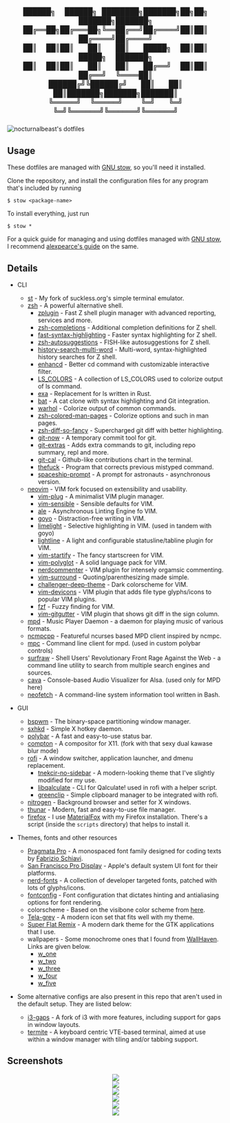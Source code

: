 <h2 align="center">

    ██████╗  ██████╗ ████████╗███████╗██╗██╗     ███████╗███████╗
    ██╔══██╗██╔═══██╗╚══██╔══╝██╔════╝██║██║     ██╔════╝██╔════╝
    ██║  ██║██║   ██║   ██║   █████╗  ██║██║     █████╗  ███████╗
    ██║  ██║██║   ██║   ██║   ██╔══╝  ██║██║     ██╔══╝  ╚════██║
    ██████╔╝╚██████╔╝   ██║   ██║     ██║███████╗███████╗███████║
    ╚═════╝  ╚═════╝    ╚═╝   ╚═╝     ╚═╝╚══════╝╚══════╝╚══════╝

</h2>

![nocturnalbeast's dotfiles](https://github.com/nocturnalbeast/dotfiles/raw/master/.screenshots/main.png)


## Usage

These dotfiles are managed with [GNU stow](https://www.gnu.org/software/stow/), so you'll need it installed.

Clone the repository, and install the configuration files for any program that's included by running
```
$ stow <package-name>
```

To install everything, just run
```
$ stow *
```

For a quick guide for managing and using dotfiles managed with [GNU stow](https://www.gnu.org/software/stow/), I recommend [alexpearce's guide](https://alexpearce.me/2016/02/managing-dotfiles-with-stow/) on the same.


## Details

* CLI
  * [st](https://github.com/nocturnalbeast/st) - My fork of suckless.org's simple terminal emulator.
  * [zsh](https://sourceforge.net/projects/zsh) - A powerful alternative shell.
    * [zplugin](https://github.com/zdharma/zplugin) - Fast Z shell plugin manager with advanced reporting, services and more.
    * [zsh-completions](github.com/zsh-users/zsh-completions) - Additional completion definitions for Z shell.
    * [fast-syntax-highlighting](https://github.com/zdharma/fast-syntax-highlighting) - Faster syntax highlighting for Z shell.
    * [zsh-autosuggestions](https://github.com/zsh-users/zsh-autosuggestions) - FISH-like autosuggestions for Z shell.
    * [history-search-multi-word](https://github.com/zdharma/history-search-multi-word) - Multi-word, syntax-highlighted history searches for Z shell.
    * [enhancd](https://github.com/b4b4r07/enhancd) - Better cd command with customizable interactive filter.
    * [LS_COLORS](https://github.com/trapd00r/LS_COLORS) - A collection of LS_COLORS used to colorize output of ls command.
    * [exa](https://github.com/ogham/exa) - Replacement for ls written in Rust.
    * [bat](https://github.com/sharkdp/bat) - A cat clone with syntax highlighting and Git integration.
    * [warhol](https://github.com/unixorn/warhol.plugin.zsh) - Colorize output of common commands.
    * [zsh-colored-man-pages](https://github.com/ael-code/zsh-colored-man-pages) - Colorize options and such in man pages.
    * [zsh-diff-so-fancy](https://github.com/zdharma/zsh-diff-so-fancy) - Supercharged git diff with better highlighting.
    * [git-now](https://github.com/iwata/git-now) - A temporary commit tool for git.
    * [git-extras](https://github.com/tj/git-extras) - Adds extra commands to git, including repo summary, repl and more.
    * [git-cal](https://github.com/k4rthik/git-cal) - Github-like contributions chart in the terminal.
    * [thefuck](https://github.com/nvbn/thefuck) - Program that corrects previous mistyped command.
    * [spaceship-prompt](https://github.com/maximbaz/spaceship-prompt) - A prompt for astronauts - asynchronous version. 
  * [neovim](https://github.com/neovim/neovim) - VIM fork focused on extensibility and usability.
    * [vim-plug](https://github.com/junegunn/vim-plug) - A minimalist VIM plugin manager.
    * [vim-sensible](https://github.com/tpope/vim-sensible) - Sensible defaults for VIM.
    * [ale](https://github.com/dense-analysis/ale) - Asynchronous Linting Engine fo VIM.
    * [goyo](https://github.com/junegunn/goyo.vim) - Distraction-free writing in VIM.
    * [limelight](https://github.com/junegunn/limelight.vim) - Selective highlighting in VIM. (used in tandem with goyo)
    * [lightline](https://github.com/itchyny/lightline.vim) - A light and configurable statusline/tabline plugin for VIM.
    * [vim-startify](https://github.com/mhinz/vim-startify) - The fancy startscreen for VIM.
    * [vim-polyglot](https://github.com/sheerun/vim-polyglot) - A solid language pack for VIM.
    * [nerdcommenter](https://github.com/scrooloose/nerdcommenter) - VIM plugin for intensely orgamsic commenting.
    * [vim-surround](https://github.com/tpope/vim-surround) - Quoting/parenthesizing made simple.
    * [challenger-deep-theme](https://github.com/challenger-deep-theme/vim) - Dark colorscheme for VIM.
    * [vim-devicons](https://github.com/ryanoasis/vim-devicons) - VIM plugin that adds file type glyphs/icons to popular VIM plugins.
    * [fzf](https://github.com/junegunn/fzf) - Fuzzy finding for VIM.
    * [vim-gitgutter](https://github.com/airblade/vim-gitgutter) - VIM plugin that shows git diff in the sign column.
  * [mpd](https://github.com/MusicPlayerDaemon/MPD) - Music Player Daemon - a daemon for playing music of various formats.
  * [ncmpcpp](https://github.com/arybczak/ncmpcpp) - Featureful ncurses based MPD client inspired by ncmpc.
  * [mpc](https://github.com/MusicPlayerDaemon/mpc) - Command line client for mpd. (used in custom polybar controls)
  * [surfraw](https://gitlab.com/surfraw/Surfraw) - Shell Users' Revolutionary Front Rage Against the Web - a command line utility to search from multiple search engines and sources.
  * [cava](https://github.com/karlstav/cava) - Console-based Audio Visualizer for Alsa. (used only for MPD here)
  * [neofetch](https://github.com/dylanaraps/neofetch) - A command-line system information tool written in Bash.

* GUI
  * [bspwm](https://github.com/baskerville/bspwm) - The binary-space partitioning window manager.
  * [sxhkd](https://github.com/baskerville/sxhkd) - Simple X hotkey daemon.
  * [polybar](https://github.com/jaagr/polybar) - A fast and easy-to-use status bar.
  * [compton](https://github.com/tryone144/compton) - A compositor for X11. (fork with that sexy dual kawase blur mode)
  * [rofi](https://github.com/davatorium/rofi) - A window switcher, application launcher, and dmenu replacement.
    * [tnekcir-no-sidebar](https://github.com/ricwtk/rofi-themes) - A modern-looking theme that I've slightly modified for my use.
    * [libqalculate](https://github.com/Qalculate/libqalculate) - CLI for Qalculate! used in rofi with a helper script.
    * [greenclip](https://github.com/erebe/greenclip) - Simple clipboard manager to be integrated with rofi. 
  * [nitrogen](https://github.com/l3ib/nitrogen) - Background browser and setter for X windows.
  * [thunar](https://git.xfce.org/xfce/thunar/) - Modern, fast and easy-to-use file manager.
  * [firefox](https://www.mozilla.org/firefox/) - I use [MaterialFox](https://github.com/muckSponge/MaterialFox) with my Firefox installation. There's a script (inside the ```scripts``` directory) that helps to install it.

* Themes, fonts and other resources
  * [Pragmata Pro](https://www.fsd.it/shop/fonts/pragmatapro/) - A monospaced font family designed for coding texts by [Fabrizio Schiavi](https://github.com/fabrizioschiavi).
  * [San Francisco Pro Display](https://github.com/sahibjotsaggu/San-Francisco-Pro-Fonts) - Apple's default system UI font for their platforms.
  * [nerd-fonts](https://github.com/ryanoasis/nerd-fonts) - A collection of developer targeted fonts, patched with lots of glyphs/icons.
  * [fontconfig](https://gitlab.freedesktop.org/fontconfig/fontconfig) - Font configuration that dictates hinting and antialiasing options for font rendering.
  * colorscheme - Based on the visibone color scheme from [here](http://dotshare.it/dots/27/).
  * [Tela-grey](https://github.com/vinceliuice/Tela-icon-theme) - A modern icon set that fits well with my theme.
  * [Super Flat Remix](https://github.com/daniruiz/flat-remix-gtk) - A modern dark theme for the GTK applications that I use.
  * wallpapers - Some monochrome ones that I found from [WallHaven](https://alpha.wallhaven.cc). Links are given below.
    * [w_one](https://alpha.wallhaven.cc/wallpaper/62856)
    * [w_two](https://alpha.wallhaven.cc/wallpaper/161144) 
    * [w_three](https://alpha.wallhaven.cc/wallpaper/314722) 
    * [w_four](https://alpha.wallhaven.cc/wallpaper/727255) 
    * [w_five](https://alpha.wallhaven.cc/wallpaper/742779) 

* Some alternative configs are also present in this repo that aren't used in the default setup. They are listed below:
  * [i3-gaps](https://github.com/Airblader/i3) - A fork of i3 with more features, including support for gaps in window layouts.
  * [termite](https://github.com/thestinger/termite/) - A keyboard centric VTE-based terminal, aimed at use within a window manager with tiling and/or tabbing support.

## Screenshots
<div align="center">
  <img src="https://github.com/nocturnalbeast/dotfiles/raw/master/.screenshots/code.png">
  <br>
  <img src="https://github.com/nocturnalbeast/dotfiles/raw/master/.screenshots/dolphin.png">
  <br>
  <img src="https://github.com/nocturnalbeast/dotfiles/raw/master/.screenshots/settings.png">
  <br>
  <img src="https://github.com/nocturnalbeast/dotfiles/raw/master/.screenshots/chrome.png">
  <br>
  <img src="https://github.com/nocturnalbeast/dotfiles/raw/master/.screenshots/clean.png">
  <br>
  <img src="https://github.com/nocturnalbeast/dotfiles/raw/master/.screenshots/rofi.png">
</div>
